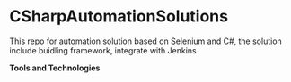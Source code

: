 # CSharpAutomationSolutions
This repo for automation solution based on Selenium and C#, the solution include buidling framework, integrate with Jenkins

**Tools and Technologies**

